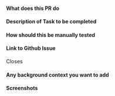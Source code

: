 #### What does this PR do

#### Description of Task to be completed

#### How should this be manually tested

#### Link to Github Issue
Closes

#### Any background context you want to add

#### Screenshots
